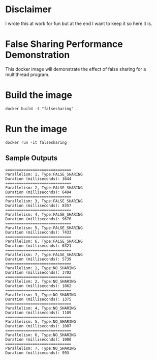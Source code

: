 # Disclaimer
I wrote this at work for fun but at the end I want to keep it so here it is.

# False Sharing Performance Demonstration
This docker image will demonstrate the effect of false sharing for a multithread program. 

# Build the image
```
docker build -t "falsesharing" .
```
# Run the image
```
docker run -it falsesharing
```

## Sample Outputs
```
=============================
Parallelism: 1, Type:FALSE_SHARING
Duration (milliseconds): 3644
=============================
Parallelism: 2, Type:FALSE_SHARING
Duration (milliseconds): 6494
=============================
Parallelism: 3, Type:FALSE_SHARING
Duration (milliseconds): 8357
=============================
Parallelism: 4, Type:FALSE_SHARING
Duration (milliseconds): 9676
=============================
Parallelism: 5, Type:FALSE_SHARING
Duration (milliseconds): 7433
=============================
Parallelism: 6, Type:FALSE_SHARING
Duration (milliseconds): 6321
=============================
Parallelism: 7, Type:FALSE_SHARING
Duration (milliseconds): 5739
=============================
Parallelism: 1, Type:NO_SHARING
Duration (milliseconds): 3702
=============================
Parallelism: 2, Type:NO_SHARING
Duration (milliseconds): 1862
=============================
Parallelism: 3, Type:NO_SHARING
Duration (milliseconds): 1375
=============================
Parallelism: 4, Type:NO_SHARING
Duration (milliseconds): 1109
=============================
Parallelism: 5, Type:NO_SHARING
Duration (milliseconds): 1087
=============================
Parallelism: 6, Type:NO_SHARING
Duration (milliseconds): 1000
=============================
Parallelism: 7, Type:NO_SHARING
Duration (milliseconds): 993
```
